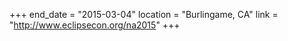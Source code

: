 +++
end_date = "2015-03-04"
location = "Burlingame, CA"
link = "http://www.eclipsecon.org/na2015"
+++
